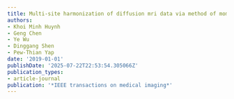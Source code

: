 ```yaml
---
title: Multi-site harmonization of diffusion mri data via method of moments
authors:
- Khoi Minh Huynh
- Geng Chen
- Ye Wu
- Dinggang Shen
- Pew-Thian Yap
date: '2019-01-01'
publishDate: '2025-07-22T22:53:54.305066Z'
publication_types:
- article-journal
publication: '*IEEE transactions on medical imaging*'
---
```

